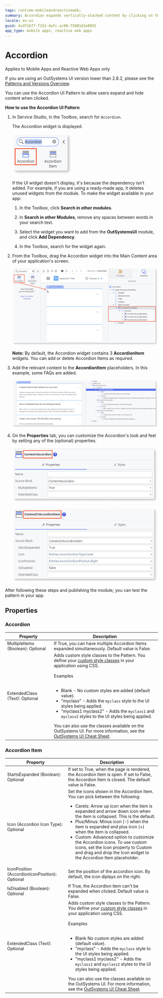 ```yaml
---
tags: runtime-mobileandreactiveweb;  
summary: Accordion expands vertically-stacked content by clicking on the header.
locale: en-us
guid: 4cdf1677-f152-4afc-ac90-75901d2e9055
app_type: mobile apps, reactive web apps
---
```


# Accordion

<div class="info" markdown="1">

Applies to Mobile Apps and Reactive Web Apps only

</div>

<div class="info" markdown="1">

If you are using an OutSystems UI version lower than 2.8.2, please see the [Patterns and Versions Overview](https://outsystemsui.outsystems.com/OutsystemsUiWebsite/MigrationOverview).

</div>

You can use the Accordion UI Pattern to allow users expand and hide content when clicked.

**How to use the Accordion UI Pattern**

1. In Service Studio, in the Toolbox, search for `Accordion`.

    The Accordion widget is displayed.

    ![Accordion widget](<images/accordion-widget-ss.png>)

    If the UI widget doesn't display, it's because the dependency isn't added. For example, if you are using a ready-made app, it deletes unused widgets from the module. To make the widget available in your app:

    1. In the Toolbox, click **Search in other modules**.

    1. In **Search in other Modules**, remove any spaces between words in your search text.
    
    1. Select the widget you want to add from the **OutSystemsUI** module, and click **Add Dependency**. 
    
    1. In the Toolbox, search for the widget again.

1. From the Toolbox, drag the Accordion widget into the Main Content area of your application's screen.

    ![Drag widget to screen](<images/accordion-dragwidget-ss.png>)

    **Note:** By default, the Accordion widget contains 3 **AccordionItem** widgets. You can add or delete Accordion Items as required.

1. Add the relevant content to the **AccordionItem** placeholders. In this example, some FAQs are added.
  
    ![Add content to placeholders](<images/accordion-addcontent-ss.png>)

1. On the **Properties** tab, you can customize the Accordion's look and feel by setting any of the (optional) properties.

    ![Set relevant Accordion properties](<images/accordion-properties-ss.png>)

    ![Set relevant Accordion Item properties](<images/accordion-properties-item-ss.png>)

After following these steps and publishing the module, you can test the pattern in your app.

## Properties

### Accordion

| Property | Description |
|---|---|
|MultipleItems (Boolean): Optional|If True, you can have multiple Accordion Items expanded simultaneously. Default value is False.|
|ExtendedClass (Text): Optional|  Adds custom style classes to the Pattern. You define your [custom style classes](../../../look-feel/css.md) in your application using CSS.<br/><br/>Examples<br/><br/> <ul><li>Blank - No custom styles are added (default value).</li><li>"myclass" - Adds the ``myclass`` style to the UI styles being applied.</li><li>"myclass1 myclass2" - Adds the ``myclass1`` and ``myclass2`` styles to the UI styles being applied.</li></ul>You can also use the classes available on the OutSystems UI. For more information, see the [OutSystems UI Cheat Sheet](https://outsystemsui.outsystems.com/OutSystemsUIWebsite/CheatSheet).|

### Accordion Item

|Property | Description|
|---|---|
|StartsExpanded (Boolean): Optional | If set to True, when the page is rendered, the Accordion Item is open. If set to False, the Accordion Item is closed. The default value is False. |
|Icon (Accordion Icon Type): Optional| Set the icons shown in  the Accordion Item. You can pick between the following: <br/> <ul><li>Carets: Arrow up icon when the item is expanded and arrow down icon when the item is collapsed. This is the default.</li><li> Plus/Minus: Minus icon (-) when the item is expanded and plus icon (+) when the item is collapsed.</li><li>Custom: Advanced option to customize the Accordion icons. To use custom icons, set the Icon property to Custom and drag and drop the Icon widget to the Accordion Item placeholder.</li></ul>| 
|IconPosition (AccordionIconPosition): Optional | Set the position of the accordion icon. By default, the icon diplays on the right. |
|IsDisabled (Boolean): Optional | If True, the Accordion item can't be expanded when clicked. Default value is False. |
|ExtendedClass (Text): Optional|  Adds custom style classes to the Pattern. You define your [custom style classes](../../../look-feel/css.md) in your application using CSS.<br/><br/>Examples<br/><br/> <ul><li>Blank No custom styles are added (default value).</li><li>"myclass" - Adds the ``myclass`` style to the UI styles being applied.</li><li>"myclass1 myclass2" - Adds the ``myclass1`` and ``myclass2`` styles to the UI styles being applied. </li></ul>You can also use the classes available on the OutSystems UI. For more information, see the [OutSystems UI Cheat Sheet](https://outsystemsui.outsystems.com/OutSystemsUIWebsite/CheatSheet). |

